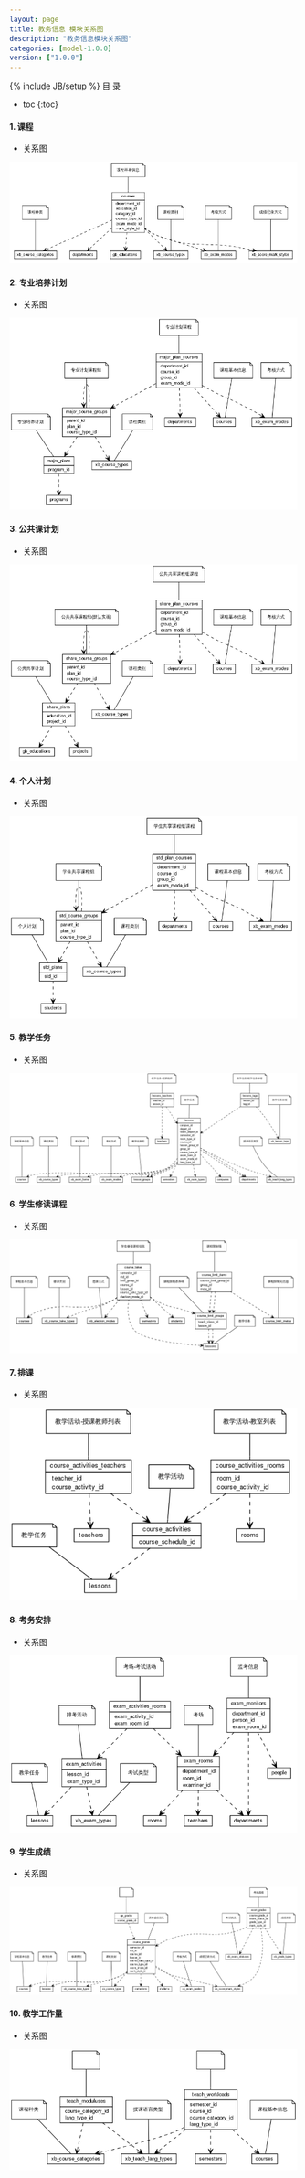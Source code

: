 ```yaml
---
layout: page
title: 教务信息 模块关系图
description: "教务信息模块关系图"
categories: [model-1.0.0]
version: ["1.0.0"]
---
```

{% include JB/setup %}
 目  录

* toc
{:toc}


#### 1. 课程
  * 关系图
  
![课程](images/course.png)


#### 2. 专业培养计划
  * 关系图
  
![专业培养计划](images/major.png)


#### 3. 公共课计划
  * 关系图
  
![公共课计划](images/share.png)


#### 4. 个人计划
  * 关系图
  
![个人计划](images/std_plan.png)


#### 5. 教学任务
  * 关系图
  
![教学任务](images/lesson.png)


#### 6. 学生修读课程
  * 关系图
  
![学生修读课程](images/course_take.png)


#### 7. 排课
  * 关系图
  
![排课](images/course_activities.png)


#### 8. 考务安排
  * 关系图
  
![考务安排](images/exam_activities.png)


#### 9. 学生成绩
  * 关系图
  
![学生成绩](images/grades.png)


#### 10. 教学工作量
  * 关系图
  
![教学工作量](images/teach_workloads.png)

